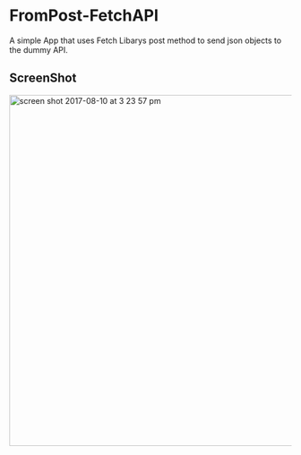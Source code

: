 # FromPost-FetchAPI

A simple App that uses Fetch Libarys post method to send json objects to the dummy API.



## ScreenShot

<img width="627" alt="screen shot 2017-08-10 at 3 23 57 pm" src="https://user-images.githubusercontent.com/28902787/29190592-5d691b40-7de0-11e7-9a0c-17a02cea93c3.png">
